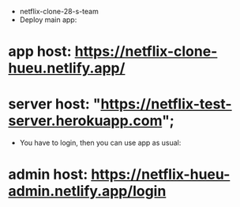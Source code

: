 - netflix-clone-28-s-team
- Deploy main app: 

# app host:  https://netflix-clone-hueu.netlify.app/

# server host: "https://netflix-test-server.herokuapp.com";

- You have to login, then you can use app as usual:
# admin host:  https://netflix-hueu-admin.netlify.app/login
